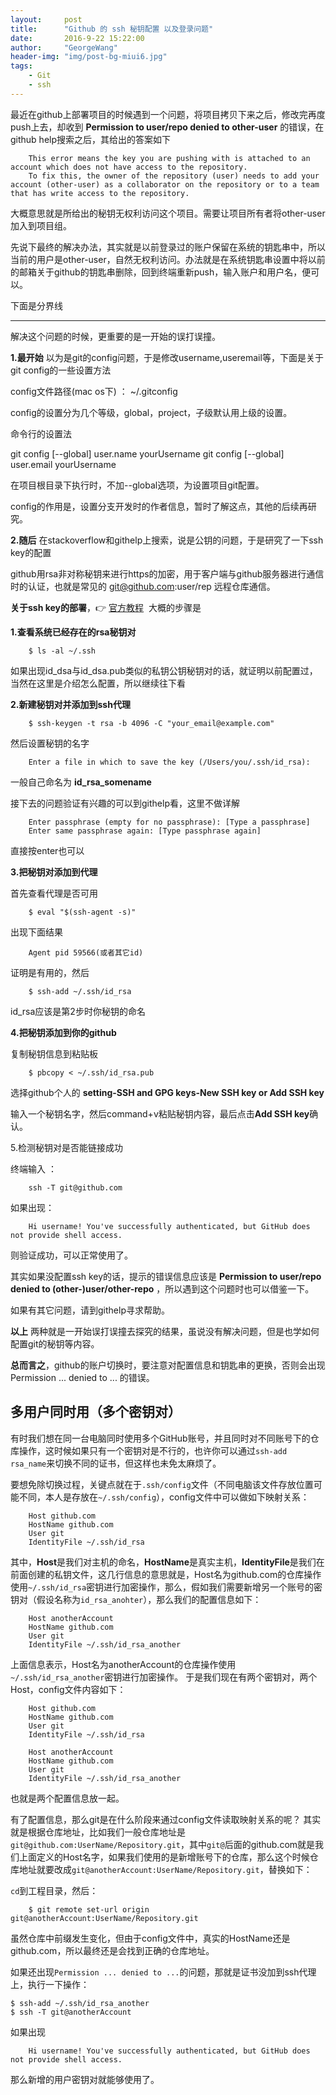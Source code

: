 ```yaml
---
layout:     post
title:      "Github 的 ssh 秘钥配置 以及登录问题"
date:       2016-9-22 15:22:00
author:     "GeorgeWang"
header-img: "img/post-bg-miui6.jpg"
tags:
    - Git
    - ssh
---
```


最近在github上部署项目的时候遇到一个问题，将项目拷贝下来之后，修改完再度push上去，却收到 **Permission to user/repo denied to other-user** 的错误，在github help搜索之后，其给出的答案如下

		This error means the key you are pushing with is attached to an account which does not have access to the repository.
		To fix this, the owner of the repository (user) needs to add your account (other-user) as a collaborator on the repository or to a team that has write access to the repository. 
大概意思就是所给出的秘钥无权利访问这个项目。需要让项目所有者将other-user加入到项目组。

先说下最终的解决办法，其实就是以前登录过的账户保留在系统的钥匙串中，所以当前的用户是other-user，自然无权利访问。办法就是在系统钥匙串设置中将以前的邮箱关于github的钥匙串删除，回到终端重新push，输入账户和用户名，便可以。

下面是分界线
***

解决这个问题的时候，更重要的是一开始的误打误撞。

**1.最开始** 以为是git的config问题，于是修改username,useremail等，下面是关于git config的一些设置方法

config文件路径(mac os下) ： ~/.gitconfig

config的设置分为几个等级，global，project，子级默认用上级的设置。

命令行的设置法

git config [--global] user.name yourUsername
git config [--global] user.email yourUsername

在项目根目录下执行时，不加--global选项，为设置项目git配置。

config的作用是，设置分支开发时的作者信息，暂时了解这点，其他的后续再研究。

**2.随后** 在stackoverflow和githelp上搜索，说是公钥的问题，于是研究了一下ssh key的配置

github用rsa非对称秘钥来进行https的加密，用于客户端与github服务器进行通信时的认证，也就是常见的 git@github.com:user/rep 远程仓库通信。

**关于ssh key的部署**，👉 [官方教程]("https://help.github.com/categories/ssh/") 
大概的步骤是

**1.查看系统已经存在的rsa秘钥对**

		$ ls -al ~/.ssh 
如果出现id_dsa与id_dsa.pub类似的私钥公钥秘钥对的话，就证明以前配置过，当然在这里是介绍怎么配置，所以继续往下看

**2.新建秘钥对并添加到ssh代理**

		$ ssh-keygen -t rsa -b 4096 -C "your_email@example.com" 
然后设置秘钥的名字

		Enter a file in which to save the key (/Users/you/.ssh/id_rsa): 
一般自己命名为 **id_rsa_somename**

接下去的问题验证有兴趣的可以到githelp看，这里不做详解

		Enter passphrase (empty for no passphrase): [Type a passphrase]
		Enter same passphrase again: [Type passphrase again] 
直接按enter也可以

**3.把秘钥对添加到代理**

首先查看代理是否可用

		$ eval "$(ssh-agent -s)" 
出现下面结果

		Agent pid 59566(或者其它id) 
证明是有用的，然后

		$ ssh-add ~/.ssh/id_rsa 
id_rsa应该是第2步时你秘钥的命名

**4.把秘钥添加到你的github**

复制秘钥信息到粘贴板

		$ pbcopy < ~/.ssh/id_rsa.pub 
选择github个人的 **setting-SSH and GPG keys-New SSH key or Add SSH key**

输入一个秘钥名字，然后command+v粘贴秘钥内容，最后点击**Add SSH key**确认。

5.检测秘钥对是否能链接成功

终端输入 ：

		ssh -T git@github.com 
如果出现：

		Hi username! You've successfully authenticated, but GitHub does not provide shell access. 
则验证成功，可以正常使用了。

其实如果没配置ssh key的话，提示的错误信息应该是 **Permission to user/repo denied to (other-)user/other-repo** ，所以遇到这个问题时也可以借鉴一下。

如果有其它问题，请到githelp寻求帮助。
		

**以上** 两种就是一开始误打误撞去探究的结果，虽说没有解决问题，但是也学如何配置git的秘钥等内容。

**总而言之**，github的账户切换时，要注意对配置信息和钥匙串的更换，否则会出现Permission ... denied to ... 的错误。
		
		
## 多用户同时用（多个密钥对）

有时我们想在同一台电脑同时使用多个GitHub账号，并且同时对不同账号下的仓库操作，这时候如果只有一个密钥对是不行的，也许你可以通过`ssh-add rsa_name`来切换不同的证书，但这样也未免太麻烦了。

要想免除切换过程，关键点就在于`.ssh/config`文件（不同电脑该文件存放位置可能不同，本人是存放在`~/.ssh/config`），config文件中可以做如下映射关系：

		Host github.com
		HostName github.com
		User git
		IdentityFile ~/.ssh/id_rsa
		
其中，**Host**是我们对主机的命名，**HostName**是真实主机，**IdentityFile**是我们在前面创建的私钥文件，这几行信息的意思就是，Host名为github.com的仓库操作使用`~/.ssh/id_rsa`密钥进行加密操作，那么，假如我们需要新增另一个账号的密钥对（假设名称为`id_rsa_anohter`），那么我们的配置信息如下：


		Host anotherAccount
		HostName github.com
		User git
		IdentityFile ~/.ssh/id_rsa_another
		
上面信息表示，Host名为anotherAccount的仓库操作使用`~/.ssh/id_rsa_another`密钥进行加密操作。
于是我们现在有两个密钥对，两个Host，config文件内容如下：

		Host github.com
		HostName github.com
		User git
		IdentityFile ~/.ssh/id_rsa
		
		Host anotherAccount
		HostName github.com
		User git
		IdentityFile ~/.ssh/id_rsa_another
		
也就是两个配置信息放一起。

有了配置信息，那么git是在什么阶段来通过config文件读取映射关系的呢？
其实就是根据仓库地址，比如我们一般仓库地址是`git@github.com:UserName/Repository.git`，其中`git@`后面的github.com就是我们上面定义的Host名字，如果我们使用的是新增账号下的仓库，那么这个时候仓库地址就要改成`git@anotherAccount:UserName/Repository.git`，替换如下：

`cd`到工程目录，然后：

		$ git remote set-url origin git@anotherAccount:UserName/Repository.git
		
虽然仓库中前缀发生变化，但由于config文件中，真实的HostName还是github.com，所以最终还是会找到正确的仓库地址。

如果还出现`Permission ... denied to ...`的问题，那就是证书没加到ssh代理上，执行一下操作：

	$ ssh-add ~/.ssh/id_rsa_another
	$ ssh -T git@anotherAccount
	
如果出现

		Hi username! You've successfully authenticated, but GitHub does not provide shell access.
		
那么新增的用户密钥对就能够使用了。